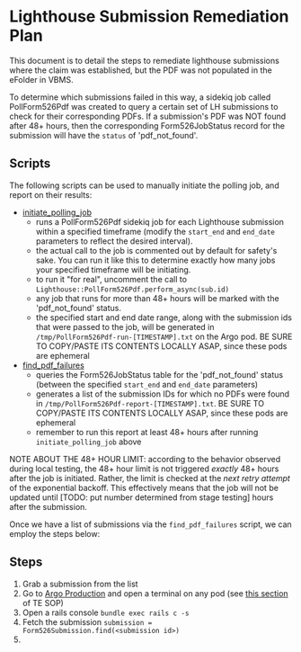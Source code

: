 # Lighthouse Submission Remediation Plan

This document is to detail the steps to remediate lighthouse submissions where the claim was established, but the PDF was not populated in the eFolder in VBMS. 

To determine which submissions failed in this way, a sidekiq job called PollForm526Pdf was created to query a certain set of LH submissions to check for their corresponding PDFs. If a submission's PDF was NOT found after 48+ hours, then the corresponding Form526JobStatus record for the submission will have the `status` of 'pdf_not_found'.

## Scripts

The following scripts can be used to manually initiate the polling job, and report on their results:

- [initiate_polling_job](https://github.com/department-of-veterans-affairs/va.gov-team-sensitive/blob/master/teams/benefits/scripts/526/batch_remediation/lighthouse_submission/initiate_polling_job.rb)
   - runs a PollForm526Pdf sidekiq job for each Lighthouse submission within a specified timeframe (modify the `start_end` and `end_date` parameters to reflect the desired interval).
   - the actual call to the job is commented out by default for safety's sake. You can run it like this to determine exactly how many jobs your specified timeframe will be initiating.
   - to run it "for real", uncomment the call to `Lighthouse::PollForm526Pdf.perform_async(sub.id)`
   - any job that runs for more than 48+ hours will be marked with the 'pdf_not_found' status.
   - the specified start and end date range, along with the submission ids that were passed to the job, will be generated in `/tmp/PollForm526Pdf-run-[TIMESTAMP].txt` on the Argo pod. BE SURE TO COPY/PASTE ITS CONTENTS LOCALLY ASAP, since these pods are ephemeral
- [find_pdf_failures](https://github.com/department-of-veterans-affairs/va.gov-team-sensitive/blob/master/teams/benefits/scripts/526/batch_remediation/lighthouse_submission/find_pdf_failures.rb)
   - queries the Form526JobStatus table for the 'pdf_not_found' status (between the specified `start_end` and `end_date` parameters)
   - generates a list of the submission IDs for which no PDFs were found in `/tmp/PollForm526Pdf-report-[TIMESTAMP].txt`. BE SURE TO COPY/PASTE ITS CONTENTS LOCALLY ASAP, since these pods are ephemeral
   - remember to run this report at least 48+ hours after running `initiate_polling_job` above

NOTE ABOUT THE 48+ HOUR LIMIT: according to the behavior observed during local testing, the 48+ hour limit is not triggered _exactly_ 48+ hours after the job is initiated. Rather, the limit is checked at the _next retry attempt_ of the exponential backoff. This effectively means that the job will not be updated until [TODO: put number determined from stage testing] hours after the submission.

Once we have a list of submissions via the `find_pdf_failures` script, we can employ the steps below:

## Steps

1. Grab a submission from the list
2. Go to [Argo Production](https://argocd.vfs.va.gov/applications/vets-api-prod) and open a terminal on any pod (see [this section](https://argocd.vfs.va.gov/applications/vets-api-prod?) of TE SOP)
3. Open a rails console
   `bundle exec rails c -s`
4. Fetch the submission
   `submission = Form526Submission.find(<submission id>)`
5. 
